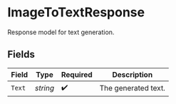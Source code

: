 # ImageToTextResponse

Response model for text generation.


## Fields

| Field               | Type                | Required            | Description         |
| ------------------- | ------------------- | ------------------- | ------------------- |
| `Text`              | *string*            | :heavy_check_mark:  | The generated text. |